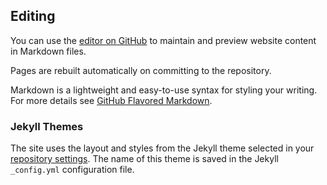 ## Editing

You can use the [editor on GitHub](https://github.com/computational-musicology/computational-musicology.github.io/edit/master/index.md) to maintain and preview website content in Markdown files.

Pages are rebuilt automatically on committing to the repository.

Markdown is a lightweight and easy-to-use syntax for styling your writing. 
For more details see [GitHub Flavored Markdown](https://guides.github.com/features/mastering-markdown/).

### Jekyll Themes

The site uses the layout and styles from the Jekyll theme selected in your [repository settings](https://github.com/computational-musicology/computational-musicology.github.io/settings). The name of this theme is saved in the Jekyll `_config.yml` configuration file.
